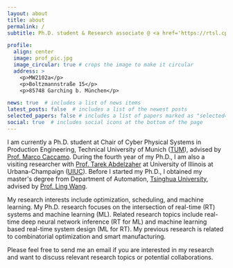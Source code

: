 ```yaml
---
layout: about
title: about
permalink: /
subtitle: Ph.D. student & Research associate @ <a href='https://rtsl.cps.mw.tum.de/'>Technical University of Munich</a>

profile:
  align: center
  image: prof_pic.jpg
  image_circular: true # crops the image to make it circular
  address: >
    <p>MW2102a</p>
    <p>Boltzmannstraße 15</p>
    <p>85748 Garching b. München</p>

news: true  # includes a list of news items
latest_posts: false  # includes a list of the newest posts
selected_papers: false # includes a list of papers marked as "selected={true}"
social: true  # includes social icons at the bottom of the page
---
```


I am currently a Ph.D. student at Chair of Cyber Physical Systems in Production Engineering, Technical University of Munich ([TUM](https://www.tum.de/en)), advised by [Prof. Marco Caccamo](https://rtsl.cps.mw.tum.de/personal_page/mcaccamo/). During the fourth year of my Ph.D., I am also a visiting researcher with [Prof. Tarek Abdelzaher](https://abdelzaher.cs.illinois.edu/) at University of Illinois at Urbana-Champaign ([UIUC](https://illinois.edu/)). Before I started my Ph.D., I obtained my master's degree from Department of Automation, [Tsinghua University](https://www.tsinghua.edu.cn/en/), advised by [Prof. Ling Wang](https://scholar.google.com/citations?user=lC7bVMwAAAAJ&hl=en&oi=ao).

My research interests include optimization, scheduling, and machine learning. My Ph.D. research focuses on the intersection of real-time (RT) systems and machine learning (ML). Related research topics include real-time deep neural network inference (RT for ML) and machine learning based real-time system design (ML for RT). My previous research is related to combinatorial optimization and smart manufacturing.

Please feel free to send me an email if you are interested in my research and want to discuss relevant research topics or potential collaborations.

<!-- Write your biography here. Tell the world about yourself. Link to your favorite [subreddit](http://reddit.com). You can put a picture in, too. The code is already in, just name your picture `prof_pic.jpg` and put it in the `img/` folder.

Put your address / P.O. box / other info right below your picture. You can also disable any these elements by editing `profile` property of the YAML header of your `_pages/about.md`. Edit `_bibliography/papers.bib` and Jekyll will render your [publications page](/al-folio/publications/) automatically.

Link to your social media connections, too. This theme is set up to use [Font Awesome icons](http://fortawesome.github.io/Font-Awesome/) and [Academicons](https://jpswalsh.github.io/academicons/), like the ones below. Add your Facebook, Twitter, LinkedIn, Google Scholar, or just disable all of them. -->
